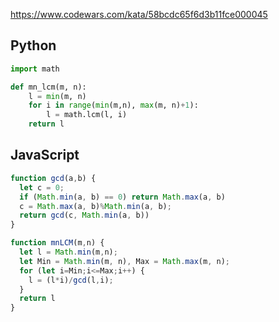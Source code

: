 https://www.codewars.com/kata/58bcdc65f6d3b11fce000045

## Python
```python
import math

def mn_lcm(m, n):
    l = min(m, n)
    for i in range(min(m,n), max(m, n)+1):
        l = math.lcm(l, i)
    return l
```

## JavaScript
```js
function gcd(a,b) {
  let c = 0;
  if (Math.min(a, b) == 0) return Math.max(a, b)
  c = Math.max(a, b)%Math.min(a, b);
  return gcd(c, Math.min(a, b))
}

function mnLCM(m,n) {
  let l = Math.min(m,n);
  let Min = Math.min(m, n), Max = Math.max(m, n);
  for (let i=Min;i<=Max;i++) {
    l = (l*i)/gcd(l,i);
  }
  return l
}
```